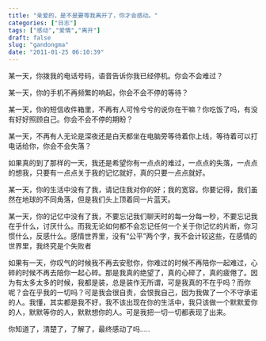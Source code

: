 ```yaml
---
title: "亲爱的，是不是要等我离开了，你才会感动。"
categories: ["日志"]
tags: ["感动","爱情","离开"]
draft: false
slug: "gandongma"
date: "2011-01-25 06:10:39"
---
```


某一天，你拨我的电话号码，语音告诉你我已经停机。你会不会难过？ 

某一天，你的手机不再频繁的响起，你会不会不停的等待？ 

某一天，你的短信收件箱里，不再有人可怜兮兮的说你在干嘛？你吃饭了吗，有没有好好照顾自己。你会不会不停的期盼？ 

某一天，不再有人无论是深夜还是白天都坐在电脑旁等待着你上线，等待着可以打电话给你，你会不会失落？ 

如果真的到了那样的一天，我还是希望你有一点点的难过，一点点的失落，一点点的想我，只要有一点点关于我的记忆就好，真的只要一点点就好。 

某一天，你的生活中没有了我，请记住我对你的好；我的宽容。你要记得，我们虽然在地球的不同角落，但是我们头上顶着同一片蓝天。 

某一天，你的记忆中没有了我，不要忘记我们聊天时的每一分每一秒，不要忘记我在乎什么，讨厌什么。而我无论如何都不会忘记任何一个关于你记忆的片断，你习惯什么，反感什么。感情世界里，没有“公平”两个字，我不会计较这些，在感情的世界里，我终究是个失败者

如果有一天，你叹气的时候我不再去安慰你，你难过的时候不再陪你一起难过，心碎的时候不再去陪你一起心碎。那是我真的绝望了，真的心碎了，真的疲倦了。因为有太多太多的时候，我都是装，总是装作无所谓，可是我真的不在乎吗？而你呢？会在乎我的一切吗？可是我会很自责，会恨我自己，因为我做了一个不守承诺的人。我懂，其实都是我不好，我不该出现在你的生活中，我只该做一个默默爱你的人，默默等你的人，默默想你的人。可是我把一切一切都表现了出来。

你知道了，清楚了，了解了，最终感动了吗.....
